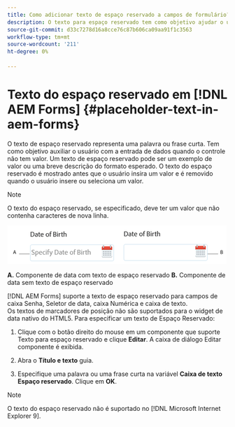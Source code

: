 ```yaml
---
title: Como adicionar texto de espaço reservado a campos de formulário?
description: O texto para espaço reservado tem como objetivo ajudar o usuário com a entrada de dados quando o controle não tem valor. Pode ser um exemplo de valor ou uma breve descrição do formato esperado.
source-git-commit: d33c7278d16a8cce76c87b606ca09aa91f1c3563
workflow-type: tm+mt
source-wordcount: '211'
ht-degree: 0%

---
```



# Texto do espaço reservado em [!DNL AEM Forms] {#placeholder-text-in-aem-forms}

O texto de espaço reservado representa uma palavra ou frase curta. Tem como objetivo auxiliar o usuário com a entrada de dados quando o controle não tem valor. Um texto de espaço reservado pode ser um exemplo de valor ou uma breve descrição do formato esperado. O texto do espaço reservado é mostrado antes que o usuário insira um valor e é removido quando o usuário insere ou seleciona um valor.

>[!NOTE]
>
>O texto do espaço reservado, se especificado, deve ter um valor que não contenha caracteres de nova linha.

![Componente de data com e sem texto de espaço reservado](assets/dat-picker-place-holder-text.png)

**A.** Componente de data com texto de espaço reservado **B.** Componente de data sem texto de espaço reservado

[!DNL AEM Forms] suporte a texto de espaço reservado para campos de caixa Senha, Seletor de data, caixa Numérica e caixa de texto.\
Os textos de marcadores de posição não são suportados para o widget de data nativo do HTML5. Para especificar um texto de Espaço Reservado:

1. Clique com o botão direito do mouse em um componente que suporte Texto para espaço reservado e clique **Editar**. A caixa de diálogo Editar componente é exibida.

1. Abra o **Título e texto** guia.
1. Especifique uma palavra ou uma frase curta na variável **Caixa de texto Espaço reservado**. Clique em **OK**.

>[!NOTE]
>
>O texto do espaço reservado não é suportado no [!DNL Microsoft Internet Explorer 9].

